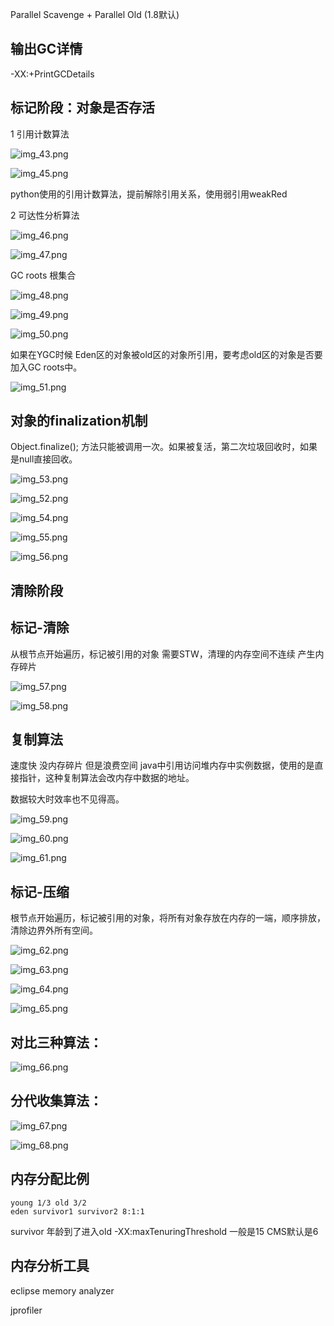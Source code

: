 Parallel Scavenge + Parallel Old (1.8默认)

输出GC详情
---
-XX:+PrintGCDetails

标记阶段：对象是否存活
---
1 引用计数算法


![img_43.png](img3/img_43.png)

![img_45.png](img3/img_45.png)

python使用的引用计数算法，提前解除引用关系，使用弱引用weakRed

2 可达性分析算法

![img_46.png](img3/img_46.png)

![img_47.png](img3/img_47.png)

GC roots 根集合

![img_48.png](img3/img_48.png)

![img_49.png](img3/img_49.png)

![img_50.png](img3/img_50.png)

如果在YGC时候 Eden区的对象被old区的对象所引用，要考虑old区的对象是否要加入GC roots中。

![img_51.png](img3/img_51.png)

对象的finalization机制
---

Object.finalize(); 方法只能被调用一次。如果被复活，第二次垃圾回收时，如果是null直接回收。

![img_53.png](img3/img_53.png)

![img_52.png](img3/img_52.png)

![img_54.png](img3/img_54.png)

![img_55.png](img3/img_55.png)

![img_56.png](img3/img_56.png)

清除阶段
---
标记-清除
---
从根节点开始遍历，标记被引用的对象 需要STW，清理的内存空间不连续 产生内存碎片

![img_57.png](img3/img_57.png)

![img_58.png](img3/img_58.png)

复制算法
---
速度快 没内存碎片 但是浪费空间 java中引用访问堆内存中实例数据，使用的是直接指针，这种复制算法会改内存中数据的地址。

数据较大时效率也不见得高。

![img_59.png](img3/img_59.png)

![img_60.png](img3/img_60.png)

![img_61.png](img3/img_61.png)

标记-压缩
---
根节点开始遍历，标记被引用的对象，将所有对象存放在内存的一端，顺序排放，清除边界外所有空间。


![img_62.png](img3/img_62.png)

![img_63.png](img3/img_63.png)

![img_64.png](img3/img_64.png)

![img_65.png](img3/img_65.png)

对比三种算法：
---

![img_66.png](img3/img_66.png)

分代收集算法：
---
![img_67.png](img3/img_67.png)

![img_68.png](img3/img_68.png)

内存分配比例
---
    young 1/3 old 3/2
    eden survivor1 survivor2 8:1:1

survivor 年龄到了进入old  -XX:maxTenuringThreshold 一般是15 CMS默认是6

内存分析工具
---
eclipse memory analyzer

jprofiler
